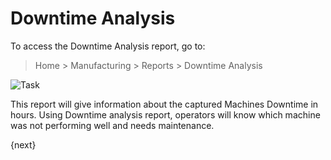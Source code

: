 <!-- add-breadcrumbs -->
# Downtime Analysis

To access the Downtime Analysis report, go to:

> Home > Manufacturing > Reports > Downtime Analysis

<img class="screenshot" alt="Task" src="{{docs_base_url}}/v12/assets/img/manufacturing/downtime-analysis.png">

This report will give information about the captured Machines Downtime in hours. Using Downtime analysis report, operators will know which machine was not performing well and needs maintenance.

{next}
